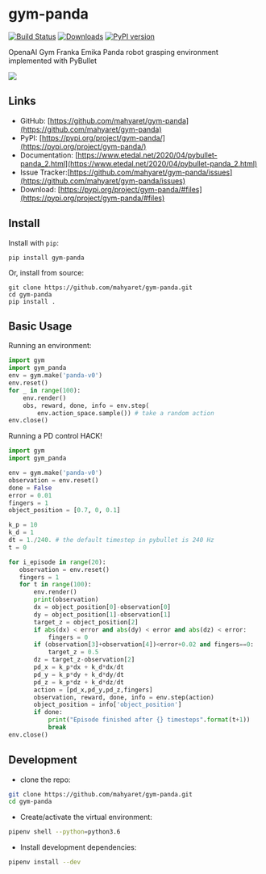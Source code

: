 # gym-panda

[![Build Status](https://travis-ci.org/mahyaret/gym-panda.svg?branch=master)](https://travis-ci.org/mahyaret/gym-panda)
[![Downloads](https://pepy.tech/badge/gym-panda)](https://pepy.tech/project/gym-panda)
[![PyPI version](https://badge.fury.io/py/gym-panda.svg)](https://badge.fury.io/py/gym-panda)


OpenaAI Gym Franka Emika Panda robot grasping environment implemented with PyBullet


![](https://www.etedal.net/img/twenty/panda.gif)

## Links

- GitHub: [https://github.com/mahyaret/gym-panda](https://github.com/mahyaret/gym-panda)
- PyPI: [https://pypi.org/project/gym-panda/](https://pypi.org/project/gym-panda/)
- Documentation: [https://www.etedal.net/2020/04/pybullet-panda_2.html](https://www.etedal.net/2020/04/pybullet-panda_2.html)
- Issue Tracker:[https://github.com/mahyaret/gym-panda/issues](https://github.com/mahyaret/gym-panda/issues)
- Download: [https://pypi.org/project/gym-panda/#files](https://pypi.org/project/gym-panda/#files)


## Install

Install with `pip`:

    pip install gym-panda
    
Or, install from source:

    git clone https://github.com/mahyaret/gym-panda.git
    cd gym-panda
    pip install .

## Basic Usage

Running an environment:

```python
import gym
import gym_panda
env = gym.make('panda-v0')
env.reset()
for _ in range(100):
    env.render()
    obs, reward, done, info = env.step(
        env.action_space.sample()) # take a random action
env.close()
 ```
 
 Running a PD control HACK!
 
 ```python
import gym
import gym_panda

env = gym.make('panda-v0')
observation = env.reset()
done = False
error = 0.01
fingers = 1
object_position = [0.7, 0, 0.1]

k_p = 10
k_d = 1
dt = 1./240. # the default timestep in pybullet is 240 Hz  
t = 0

for i_episode in range(20):
    observation = env.reset()
    fingers = 1
    for t in range(100):
        env.render()
        print(observation)
        dx = object_position[0]-observation[0]
        dy = object_position[1]-observation[1]
        target_z = object_position[2] 
        if abs(dx) < error and abs(dy) < error and abs(dz) < error:
            fingers = 0
        if (observation[3]+observation[4])<error+0.02 and fingers==0:
            target_z = 0.5
        dz = target_z-observation[2]
        pd_x = k_p*dx + k_d*dx/dt
        pd_y = k_p*dy + k_d*dy/dt
        pd_z = k_p*dz + k_d*dz/dt
        action = [pd_x,pd_y,pd_z,fingers]
        observation, reward, done, info = env.step(action)
        object_position = info['object_position']
        if done:
            print("Episode finished after {} timesteps".format(t+1))
            break
env.close()
 ```

## Development

- clone the repo:
```bash
git clone https://github.com/mahyaret/gym-panda.git
cd gym-panda
```
    
- Create/activate the virtual environment:
```bash
pipenv shell --python=python3.6
```

- Install development dependencies:
```bash
pipenv install --dev
```
